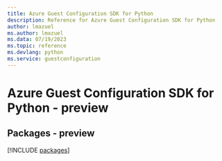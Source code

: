 ```yaml
---
title: Azure Guest Configuration SDK for Python
description: Reference for Azure Guest Configuration SDK for Python
author: lmazuel
ms.author: lmazuel
ms.data: 07/19/2023
ms.topic: reference
ms.devlang: python
ms.service: guestconfiguration
---
```

# Azure Guest Configuration SDK for Python - preview
## Packages - preview
[!INCLUDE [packages](guest-configuration-index.md)]